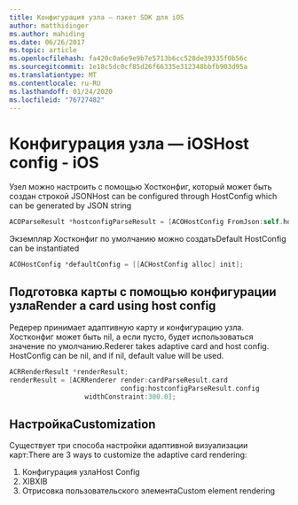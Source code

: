 ```yaml
---
title: Конфигурация узла — пакет SDK для iOS
author: matthidinger
ms.author: mahiding
ms.date: 06/26/2017
ms.topic: article
ms.openlocfilehash: fa420c0a6e9e9b7e5713b6cc528de39335f0b56c
ms.sourcegitcommit: 1e18c5dc0cf85d26f66335e312348bbfb903d95a
ms.translationtype: MT
ms.contentlocale: ru-RU
ms.lasthandoff: 01/24/2020
ms.locfileid: "76727482"
---
```

# <a name="host-config---ios"></a><span data-ttu-id="d5bc5-102">Конфигурация узла — iOS</span><span class="sxs-lookup"><span data-stu-id="d5bc5-102">Host config - iOS</span></span>

<span data-ttu-id="d5bc5-103">Узел можно настроить с помощью Хостконфиг, который может быть создан строкой JSON</span><span class="sxs-lookup"><span data-stu-id="d5bc5-103">Host can be configured through HostConfig which can be generated by JSON string</span></span>

```objective-c
ACOParseResult *hostconfigParseResult = [ACOHostConfig FromJson:self.hostconfig];
```

<span data-ttu-id="d5bc5-104">Экземпляр Хостконфиг по умолчанию можно создать</span><span class="sxs-lookup"><span data-stu-id="d5bc5-104">Default HostConfig can be instantiated</span></span>

```objective-c
ACOHostConfig *defaultConfig = [[ACHostConfig alloc] init];
```

## <a name="render-a-card-using-host-config"></a><span data-ttu-id="d5bc5-105">Подготовка карты с помощью конфигурации узла</span><span class="sxs-lookup"><span data-stu-id="d5bc5-105">Render a card using host config</span></span>

<span data-ttu-id="d5bc5-106">Редерер принимает адаптивную карту и конфигурацию узла. Хостконфиг может быть nil, а если пусто, будет использоваться значение по умолчанию.</span><span class="sxs-lookup"><span data-stu-id="d5bc5-106">Rederer takes adaptive card and host config. HostConfig can be nil, and if nil, default value will be used.</span></span>

```objective-c
ACRRenderResult *renderResult;
renderResult = [ACRRenderer render:cardParseResult.card
                            config:hostconfigParseResult.config
                   widthConstraint:300.0];
```

## <a name="customization"></a><span data-ttu-id="d5bc5-107">Настройка</span><span class="sxs-lookup"><span data-stu-id="d5bc5-107">Customization</span></span>

<span data-ttu-id="d5bc5-108">Существует три способа настройки адаптивной визуализации карт:</span><span class="sxs-lookup"><span data-stu-id="d5bc5-108">There are 3 ways to customize the adaptive card rendering:</span></span>

1. <span data-ttu-id="d5bc5-109">Конфигурация узла</span><span class="sxs-lookup"><span data-stu-id="d5bc5-109">Host Config</span></span>
2. <span data-ttu-id="d5bc5-110">XIB</span><span class="sxs-lookup"><span data-stu-id="d5bc5-110">XIB</span></span>
3. <span data-ttu-id="d5bc5-111">Отрисовка пользовательского элемента</span><span class="sxs-lookup"><span data-stu-id="d5bc5-111">Custom element rendering</span></span>

